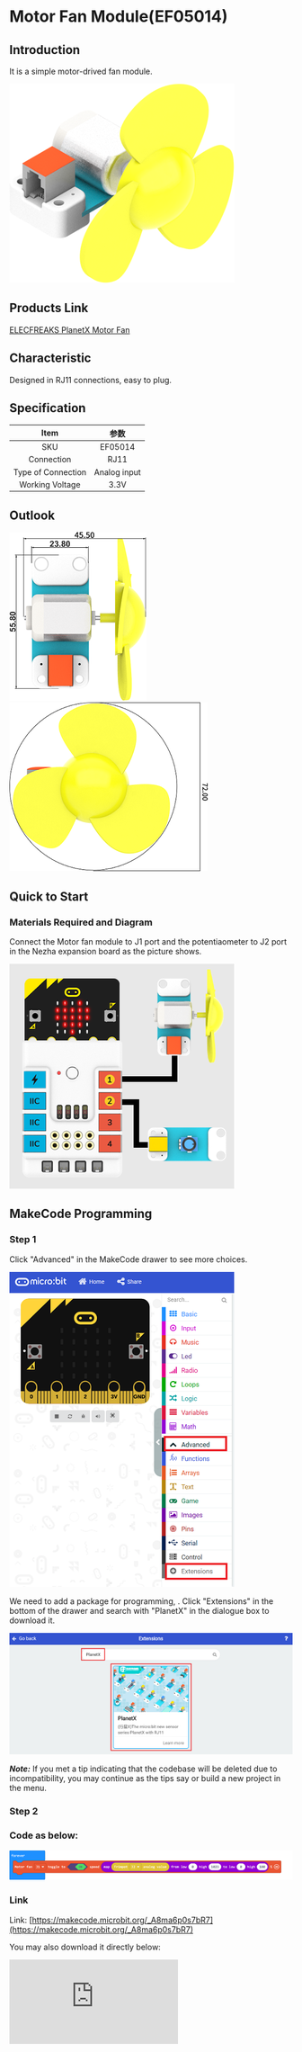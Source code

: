 # Motor Fan Module(EF05014)

## Introduction

It is a simple motor-drived fan module.

![](./images/05014_01.png)

## Products Link

[ELECFREAKS PlanetX Motor Fan](https://shop.elecfreaks.com/products/elecfreaks-planetx-motor-fan?_pos=1&_sid=3b76e654e&_ss=r)

## Characteristic


 Designed in RJ11 connections, easy to plug.

## Specification


Item | 参数
:-: | :-:
SKU|EF05014
Connection|RJ11
Type of Connection|Analog input
Working Voltage|3.3V

## Outlook


![](./images/05014_02.png)
![](./images/05014_03.png)

## Quick to Start


### Materials Required and Diagram

 Connect the Motor fan module to J1 port and the potentiaometer to J2 port in the Nezha expansion board as the picture shows.


![](./images/05014_04.png)

## MakeCode Programming


### Step 1

Click "Advanced" in the MakeCode drawer to see more choices.

![](./images/05001_04.png)

We need to add a package for programming, . Click "Extensions" in the bottom of the drawer and search with "PlanetX" in the dialogue box to download it.

![](./images/05001_05.png)

***Note:*** If you met a tip indicating that the codebase will be deleted due to incompatibility, you may continue as the tips say or build a new project in the menu.

### Step 2

### Code as below:

![](./images/05014_06.png)


### Link
Link: [https://makecode.microbit.org/_A8ma6p0s7bR7](https://makecode.microbit.org/_A8ma6p0s7bR7)

You may also download it directly below:


<div
    style={{
        position: 'relative',
        paddingBottom: '60%',
        overflow: 'hidden',
    }}
>
    <iframe
        src="https://makecode.microbit.org/_A8ma6p0s7bR7"
        frameborder="0"
        sandbox="allow-popups allow-forms allow-scripts allow-same-origin"
        style={{
            position: 'absolute',
            width: '100%',
            height: '100%',
        }}
    />
</div>


### Result
 The rotation speed of the fan is adjusted by the potentiometer.

## Python Programming


### Step 1

Download the package and unzip it: [PlanetX_MicroPython](https://github.com/lionyhw/PlanetX_MicroPython/archive/master.zip)

Go to   [Python editor](https://python.microbit.org/v/2.0)

![](./images/05001_07.png)

We need to add enum.py and fans.py for programming. Click "Load/Save" and then click "Show Files (1)" to see more choices, click "Add file" to add enum.py and fans.py from the unzipped package of PlanetX_MicroPython.

![](./images/05001_08.png)
![](./images/05001_09.png)
![](./images/05014_10.png)

### Step 2

### Reference

```
from microbit import *
from enum import *
from fans import *
fans = FANS(J1)
while True:
    fans.set_fans(1,100)
    sleep(3000)
    fans.set_fans(1,50)
    sleep(3000)
    fans.set_fans(0)
    sleep(3000)
```


### Result
 After powering on, the Motor fan module rotates for 3 seconds at the speed of 100% first and then at the speed of 50% for another 3 seconds, and finally stops for 3 seconds.

## Relevant File


## Technique File
